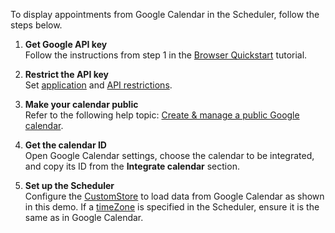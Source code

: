 To display appointments from Google Calendar in the Scheduler, follow the steps below.
<!--split-->

1. **Get Google API key**   
    Follow the instructions from step 1 in the <a href="https://developers.google.com/calendar/api/quickstart/js" target="_blank">Browser Quickstart</a> tutorial.

1. **Restrict the API key**     
    Set <a href="https://developers.google.com/maps/api-security-best-practices#application-restriction" target="_blank">application</a> and <a href="https://developers.google.com/maps/api-security-best-practices#api-restriction" target="_blank">API restrictions</a>.

1. **Make your calendar public**    
    Refer to the following help topic: <a href="https://support.google.com/calendar/answer/37083?hl=en" target="_blank">Create & manage a public Google calendar</a>.

1. **Get the calendar ID**    
    Open Google Calendar settings, choose the calendar to be integrated, and copy its ID from the **Integrate calendar** section.

1. **Set up the Scheduler**    
    Configure the [CustomStore](/Documentation/ApiReference/Data_Layer/CustomStore/) to load data from Google Calendar as shown in this demo. If a [timeZone](/Documentation/ApiReference/UI_Components/dxScheduler/Configuration/#timeZone) is specified in the Scheduler, ensure it is the same as in Google Calendar. 